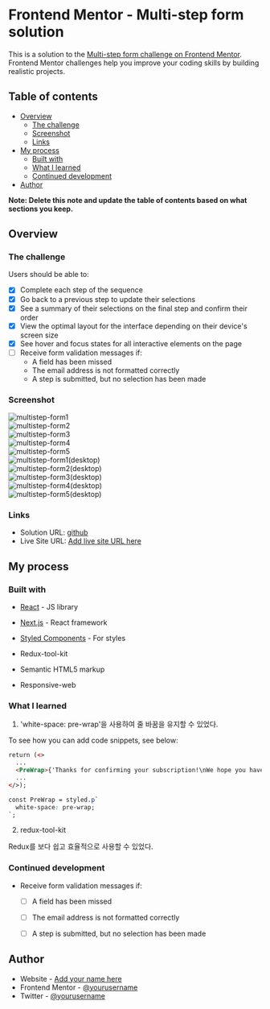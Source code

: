 # Frontend Mentor - Multi-step form solution

This is a solution to the [Multi-step form challenge on Frontend Mentor](https://www.frontendmentor.io/challenges/multistep-form-YVAnSdqQBJ). Frontend Mentor challenges help you improve your coding skills by building realistic projects. 

## Table of contents

- [Overview](#overview)
  - [The challenge](#the-challenge)
  - [Screenshot](#screenshot)
  - [Links](#links)
- [My process](#my-process)
  - [Built with](#built-with)
  - [What I learned](#what-i-learned)
  - [Continued development](#continued-development)
- [Author](#author)

**Note: Delete this note and update the table of contents based on what sections you keep.**

## Overview

### The challenge

Users should be able to:

- [x] Complete each step of the sequence
- [x] Go back to a previous step to update their selections
- [x] See a summary of their selections on the final step and confirm their order
- [x] View the optimal layout for the interface depending on their device's screen size
- [x] See hover and focus states for all interactive elements on the page
- [ ] Receive form validation messages if:
  - A field has been missed
  - The email address is not formatted correctly
  - A step is submitted, but no selection has been made

### Screenshot

![multistep-form1](./public/mutistep-form1.png)  
![multistep-form2](./public/mutistep-form2.png)  
![multistep-form3](./public/mutistep-form3.png)  
![multistep-form4](./public/mutistep-form4.png)  
![multistep-form5](./public/mutistep-form5.png)  
![multistep-form1(desktop)](./public/mutistep-form1(desktop).png)  
![multistep-form2(desktop)](./public/mutistep-form2(desktop).png)  
![multistep-form3(desktop)](./public/mutistep-form3(desktop).png)  
![multistep-form4(desktop)](./public/mutistep-form4(desktop).png)  
![multistep-form5(desktop)](./public/mutistep-form5(desktop).png)  

### Links

- Solution URL: [github](https://github.com/hyunwlee-dev/front-end-mentor/tree/deploy/manual/apps/multi-step-form)
- Live Site URL: [Add live site URL here](https://your-live-site-url.com)

## My process

### Built with

- [React](https://reactjs.org/) - JS library
- [Next.js](https://nextjs.org/) - React framework
- [Styled Components](https://styled-components.com/) - For styles

- Redux-tool-kit
- Semantic HTML5 markup
- Responsive-web

### What I learned

1. 'white-space: pre-wrap'을 사용하여 줄 바꿈을 유지할 수 있었다.  

To see how you can add code snippets, see below:

```html
return (<>
  ...
  <PreWrap>{'Thanks for confirming your subscription!\nWe hope you have fun using our platform.\nIf you ever need support, please feel free to email us at support@loremgaming.com.'}<PreWrap>
  ...
</>);
```

```css
const PreWrap = styled.p`
  white-space: pre-wrap;
`;
```

  

2. redux-tool-kit

Redux를 보다 쉽고 효율적으로 사용할 수 있었다.  

### Continued development

- Receive form validation messages if:

  - [ ] A field has been missed

  - [ ] The email address is not formatted correctly

  - [ ] A step is submitted, but no selection has been made

## Author

- Website - [Add your name here](https://www.your-site.com)
- Frontend Mentor - [@yourusername](https://www.frontendmentor.io/profile/yourusername)
- Twitter - [@yourusername](https://www.twitter.com/yourusername)

